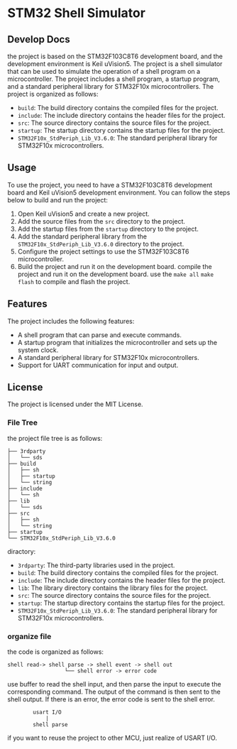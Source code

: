 # STM32 Shell Simulator

## Develop Docs
the project is based on the STM32F103C8T6 development board, and the development environment is Keil uVision5. The project is a shell simulator that can be used to simulate the operation of a shell program on a microcontroller. The project includes a shell program, a startup program, and a standard peripheral library for STM32F10x microcontrollers.
The project is organized as follows:
- `build`: The build directory contains the compiled files for the project.
- `include`: The include directory contains the header files for the project.
- `src`: The source directory contains the source files for the project.
- `startup`: The startup directory contains the startup files for the project.
- `STM32F10x_StdPeriph_Lib_V3.6.0`: The standard peripheral library for STM32F10x microcontrollers.

## Usage
To use the project, you need to have a STM32F103C8T6 development board and Keil uVision5 development environment. You can follow the steps below to build and run the project:
1. Open Keil uVision5 and create a new project.
2. Add the source files from the `src` directory to the project.
3. Add the startup files from the `startup` directory to the project.
4. Add the standard peripheral library from the `STM32F10x_StdPeriph_Lib_V3.6.0` directory to the project.
5. Configure the project settings to use the STM32F103C8T6 microcontroller.
6. Build the project and run it on the development board.
compile the project and run it on the development board.
use the `make all` `make flash` to compile and flash the project.
## Features
The project includes the following features:
- A shell program that can parse and execute commands.
- A startup program that initializes the microcontroller and sets up the system clock.
- A standard peripheral library for STM32F10x microcontrollers.
- Support for UART communication for input and output.
## License
The project is licensed under the MIT License.

### File Tree
the project file tree is as follows:
```
├── 3rdparty
│   └── sds
├── build
│   ├── sh
│   ├── startup
│   └── string
├── include
│   └── sh
├── lib
│   └── sds
├── src
│   ├── sh
│   └── string
├── startup
└── STM32F10x_StdPeriph_Lib_V3.6.0
```
diractory:
- `3rdparty`: The third-party libraries used in the project.
- `build`: The build directory contains the compiled files for the project.
- `include`: The include directory contains the header files for the project.
- `lib`: The library directory contains the library files for the project.
- `src`: The source directory contains the source files for the project.
- `startup`: The startup directory contains the startup files for the project.
- `STM32F10x_StdPeriph_Lib_V3.6.0`: The standard peripheral library for STM32F10x microcontrollers.

### organize file
the code is organized as follows:
```
shell read-> shell parse -> shell event -> shell out
			      └── shell error -> error code
```
use buffer to read the shell input, and then parse the input to execute the corresponding command. The output of the command is then sent to the shell output.
If there is an error, the error code is sent to the shell error.

```
		usart I/O
		    |
		shell parse
```
if you want to reuse the project to other MCU, just realize of USART I/O.

